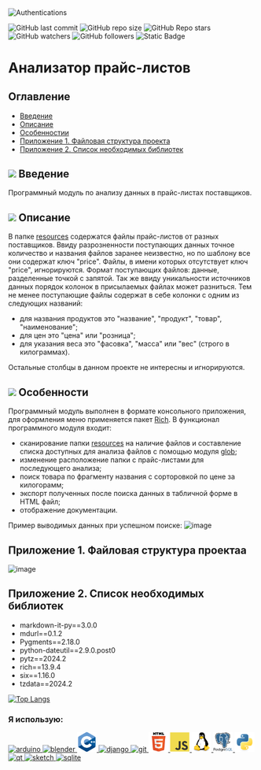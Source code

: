 <img src="https://github.com/user-attachments/assets/3296ec13-8cea-47cc-a4d7-d81e931de2e8" align="center" alt="Authentications">

![GitHub last commit](https://img.shields.io/github/last-commit/zugadum/price_analyzer)
![GitHub repo size](https://img.shields.io/github/repo-size/zugadum/price_analyzer)
![GitHub Repo stars](https://img.shields.io/github/stars/zugadum/price_analyzer)
![GitHub watchers](https://img.shields.io/github/watchers/zugadum/price_analyzer)
![GitHub followers](https://img.shields.io/github/followers/zugadum)
![Static Badge](https://img.shields.io/badge/e--mail%3A-zugadum%40gmail.com-blue?link=mailto:zugadum@gmail.com)

# Анализатор прайс-листов

## Оглавление
- [Введение](#intro)
- [Описание](#struct)
- [Особенностии](#unic)
- [Приложение 1. Файловая структура проекта](#add_1)
- [Приложение 2. Список необходимых библиотек](#add_2)

## <img src="https://github.com/user-attachments/assets/0a965a32-a89b-4cbd-9e52-eb61f242a3f1" width="48"> <a id='intro'>Введение</a>
Программный модуль по анализу данных в прайс-листах поставщиков.

## <img src="https://github.com/user-attachments/assets/9b01a7ad-5146-46b8-91ff-72db872fe160" width="48"> <a id='struct'>Описание</a>
В папке [resources](https://github.com/ZugaduM/price_analyzer/tree/main/resources) содержатся файлы прайс-листов от разных поставщиков.
Ввиду разрозненности поступающих данных точное количество и названия файлов заранее неизвестно, но по шаблону все они содержат ключ "price".
Файлы, в имени которых отсутствует ключ "price", игнорируются.
Формат поступающих файлов: данные, разделенные точкой с запятой.
Так же ввиду уникальности источников данных порядок колонок в присылаемых файлах может разниться. Тем не менее поступающие файлы содержат в себе колонки с одним из следующих названий:
 - для названия продуктов это "название", "продукт", "товар", "наименование";
 - для цен это "цена" или "розница";
 - для указания веса это "фасовка", "масса" или "вес" (строго в килограммах).

Остальные столбцы в данном проекте не интересны и игнорируются.

## <img src="https://github.com/user-attachments/assets/b8c35cb4-585e-4223-bc9c-f3c1da27d842" width="48"> <a id='unic'>Особенности</a>
Программный модуль выполнен в формате консольного приложения, для оформления меню применяется пакет [Rich](https://pypi.org/project/rich/).
В функционал программного модуля входит:
 - сканирование папки [resources](https://github.com/ZugaduM/price_analyzer/tree/main/resources) на наличие файлов и составление списка доступных для анализа файлов с помощью модуля [glob](https://docs.python.org/3/library/glob.html);
 - изменение расположение папки с прайс-листами для последующего анализа;
 - поиск товара по фрагменту названия с сорторовкой по цене за килогорамм;
 - экспорт полученных после поиска данных в табличной форме в HTML файл;
 - отображение документации.

Пример выводимых данных при успешном поиске:
![image](https://github.com/user-attachments/assets/f23c650d-946d-44bd-a04b-679b03cce3bf)

## <a id='add_1'>Приложение 1. Файловая структура проектаа</a>
![image](https://github.com/user-attachments/assets/a2703517-9a20-489a-9215-aaf42b8f9ac6)

## <a id='add_2'>Приложение 2. Список необходимых библиотек</a>
 - markdown-it-py==3.0.0
 - mdurl==0.1.2
 - Pygments==2.18.0
 - python-dateutil==2.9.0.post0
 - pytz==2024.2
 - rich==13.9.4
 - six==1.16.0
 - tzdata==2024.2

[![Top Langs](https://github-readme-stats.vercel.app/api/top-langs/?username=zugadum&layout=compact)](https://github.com/anuraghazra/github-readme-stats)
<h3 align="left">Я использую:</h3>
<p align="left"> <a href="https://www.arduino.cc/" target="_blank" rel="noreferrer"> <img src="https://cdn.worldvectorlogo.com/logos/arduino-1.svg" alt="arduino" width="40" height="40"/> </a> <a href="https://www.blender.org/" target="_blank" rel="noreferrer"> <img src="https://download.blender.org/branding/community/blender_community_badge_white.svg" alt="blender" width="40" height="40"/> </a> <a href="https://www.w3schools.com/cpp/" target="_blank" rel="noreferrer"> <img src="https://raw.githubusercontent.com/devicons/devicon/master/icons/cplusplus/cplusplus-original.svg" alt="cplusplus" width="40" height="40"/> </a> <a href="https://www.djangoproject.com/" target="_blank" rel="noreferrer"> <img src="https://cdn.worldvectorlogo.com/logos/django.svg" alt="django" width="40" height="40"/> </a> <a href="https://git-scm.com/" target="_blank" rel="noreferrer"> <img src="https://www.vectorlogo.zone/logos/git-scm/git-scm-icon.svg" alt="git" width="40" height="40"/> </a> <a href="https://www.w3.org/html/" target="_blank" rel="noreferrer"> <img src="https://raw.githubusercontent.com/devicons/devicon/master/icons/html5/html5-original-wordmark.svg" alt="html5" width="40" height="40"/> </a> <a href="https://developer.mozilla.org/en-US/docs/Web/JavaScript" target="_blank" rel="noreferrer"> <img src="https://raw.githubusercontent.com/devicons/devicon/master/icons/javascript/javascript-original.svg" alt="javascript" width="40" height="40"/> </a> <a href="https://www.linux.org/" target="_blank" rel="noreferrer"> <img src="https://raw.githubusercontent.com/devicons/devicon/master/icons/linux/linux-original.svg" alt="linux" width="40" height="40"/> </a> <a href="https://www.postgresql.org" target="_blank" rel="noreferrer"> <img src="https://raw.githubusercontent.com/devicons/devicon/master/icons/postgresql/postgresql-original-wordmark.svg" alt="postgresql" width="40" height="40"/> </a> <a href="https://www.python.org" target="_blank" rel="noreferrer"> <img src="https://raw.githubusercontent.com/devicons/devicon/master/icons/python/python-original.svg" alt="python" width="40" height="40"/> </a> <a href="https://www.qt.io/" target="_blank" rel="noreferrer"> <img src="https://upload.wikimedia.org/wikipedia/commons/0/0b/Qt_logo_2016.svg" alt="qt" width="40" height="40"/> </a> <a href="https://www.sketch.com/" target="_blank" rel="noreferrer"> <img src="https://www.vectorlogo.zone/logos/sketchapp/sketchapp-icon.svg" alt="sketch" width="40" height="40"/> </a> <a href="https://www.sqlite.org/" target="_blank" rel="noreferrer"> <img src="https://www.vectorlogo.zone/logos/sqlite/sqlite-icon.svg" alt="sqlite" width="40" height="40"/> </a> </p>
